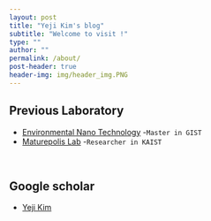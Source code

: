 ```yaml
---
layout: post
title: "Yeji Kim's blog"
subtitle: "Welcome to visit !"
type: ""
author: ""
permalink: /about/
post-header: true
header-img: img/header_img.PNG
---
```


## Previous Laboratory

- [Environmental Nano Technology](https://enl.gist.ac.kr/enl/) -`Master in GIST` 
- [Maturepolis Lab](https://maturepolis.com/) -`Researcher in KAIST`

<br />

## Google scholar

- [Yeji Kim](https://scholar.google.com/citations?user=GtDE7SIAAAAJ&hl=en)

<br />
